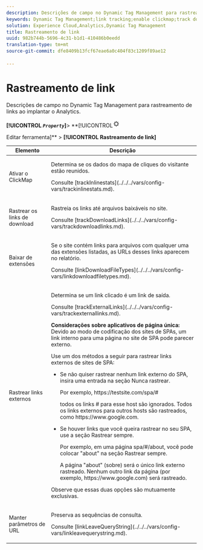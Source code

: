 ```yaml
---
description: Descrições de campo no Dynamic Tag Management para rastreamento de links ao implantar o Analytics.
keywords: Dynamic Tag Management;link tracking;enable clickmap;track download links;download extensions;track outbound links;keep url parameters
solution: Experience Cloud,Analytics,Dynamic Tag Management
title: Rastreamento de link
uuid: 982b744b-5696-4c31-b1d1-410486b0eedd
translation-type: tm+mt
source-git-commit: dfe8409b13fcf67eae6a0c404f83c1209f89ae12

---
```



# Rastreamento de link

Descrições de campo no Dynamic Tag Management para rastreamento de links ao implantar o Analytics.

**[!UICONTROL *`Property`*]**> **[!UICONTROL![](assets/settings_gear.png)

Editar ferramenta]** > **[!UICONTROL Rastreamento de link]**

<table id="table_F23FB0B284E74B66A107B1D69D22A51C">
 <thead>
  <tr>
   <th colname="col1" class="entry"> Elemento </th>
   <th colname="col2" class="entry"> Descrição </th>
  </tr> 
 </thead>
 <tbody> 
  <tr> 
   <td colname="col1"> Ativar o ClickMap </td>
   <td colname="col2"> <p>Determina se os dados do mapa de cliques do visitante estão reunidos. </p> <p>Consulte [trackInlinestats](../../../vars/config-vars/trackinlinestats.md). </p> </td>
  </tr>
  <tr>
   <td colname="col1"> Rastrear os links de download </td>
   <td colname="col2"> <p>Rastreia os links até arquivos baixáveis no site. </p> <p>Consulte [trackDownloadLinks](../../../vars/config-vars/trackdownloadlinks.md).</p> </td>
  </tr> 
  <tr> 
   <td colname="col1"> Baixar de extensões </td> 
   <td colname="col2"> <p>Se o site contém links para arquivos com qualquer uma das extensões listadas, as URLs desses links aparecem no relatório. </p>Consulte [linkDownloadFileTypes](../../../vars/config-vars/linkdownloadfiletypes.md). </p> </td>
  </tr>
  <tr> 
   <td colname="col1"> Rastrear links externos </td>
   <td colname="col2"> <p>Determina se um link clicado é um link de saída. </p> <p>Consulte [trackExternalLinks](../../../vars/config-vars/trackexternallinks.md). </p> <p><b>Considerações sobre aplicativos de página única:</b> Devido ao modo de codificação dos sites de SPAs, um link interno para uma página no site de SPA pode parecer externo. </p> <p>Use um dos métodos a seguir para rastrear links externos de sites de SPA: </p>
    <ul id="ul_A4179633ED0644C3BA5F548A58CA4EC9">
     <li id="li_1959FBF14E42469FA8724B37EB58BC54"> <p>Se não quiser rastrear nenhum link externo do SPA, insira uma entrada na seção <span class="wintitle">Nunca rastrear</span>. </p> <p>Por exemplo, <span class="filepath">https://testsite.com/spa/#</span> </p> <p>todos os links # para esse host são ignorados. Todos os links externos para outros hosts são rastreados, como <span class="filepath">https://www.google.com</span>. </p> </li>
     <li id="li_37DD4D37887243FB928C9C04ACE9D39E"> <p>Se houver links que você queira rastrear no seu SPA, use a seção <span class="wintitle">Rastrear sempre</span>. </p> <p>Por exemplo, em uma página <span class="filepath">spa/#/about</span>, você pode colocar "about" na seção <span class="wintitle">Rastrear sempre</span>. </p> <p>A página "about" (sobre) será o único link externo rastreado. Nenhum outro link da página (por exemplo, <span class="filepath">https://www.google.com</span>) será rastreado. </p> </li>
    </ul> <p>Observe que essas duas opções são mutuamente exclusivas. </p> </td> 
  </tr>
  <tr>
   <td colname="col1"> Manter parâmetros de URL </td>
   <td colname="col2"> <p>Preserva as sequências de consulta. </p> <p>Consulte [linkLeaveQueryString](../../../vars/config-vars/linkleavequerystring.md). </p> </td>
  </tr>
 </tbody>
</table>
